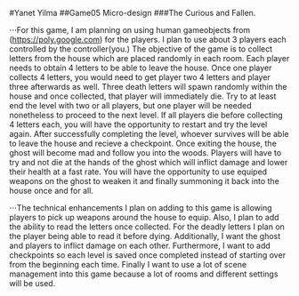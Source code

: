 #Yanet Yilma
##Game05 Micro-design
###The Curious and Fallen.

⋅⋅⋅For this game, I am planning on using human gameobjects from (https://poly.google.com) for the players. I plan to use about 3 players each controlled by the controller(you.) The objective of the game is to collect letters from the house which are placed randomly in each room. Each player needs to obtain 4 letters to be able to leave the house. Once one player collects 4 letters, you would need to get player two 4 letters and player three afterwards as well. Three death letters will spawn randomly within the house and once collected, that player will immediately die. Try to at least end the level with two or all players, but one player will be needed nonetheless to proceed to the next level. If all players die before collecting 4 letters each, you will have the opportunity to restart and try the level again. After successfully completing the level, whoever survives will be able to leave the house and recieve a checkpoint. Once exiting the house, the ghost will become mad and follow you into the woods. Players will have to try and not die at the hands of the ghost which will inflict damage and lower their health at a fast rate. You will have the opportunity to use equiped weapons on the ghost to weaken it and finally summoning it back into the house once and for all.

⋅⋅⋅The technical enhancements I plan on adding to this game is allowing players to pick up weapons around the house to equip. Also, I plan to add the ability to read the letters once collected. For the deadly letters I plan on the player being able to read it before dying. Additionally, I want the ghost and players to inflict damage on each other. Furthermore, I want to add checkpoints so each level is saved once completed instead of starting over from the beginning each time. Finally I want to use a lot of scene management into this game because a lot of rooms and different settings will be used.